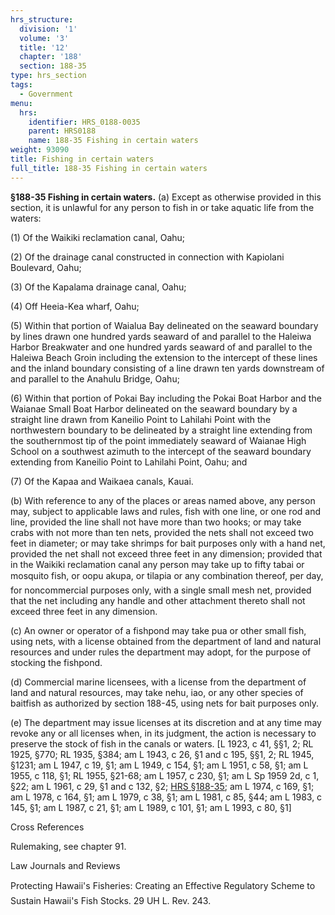 ```yaml
---
hrs_structure:
  division: '1'
  volume: '3'
  title: '12'
  chapter: '188'
  section: 188-35
type: hrs_section
tags:
  - Government
menu:
  hrs:
    identifier: HRS_0188-0035
    parent: HRS0188
    name: 188-35 Fishing in certain waters
weight: 93090
title: Fishing in certain waters
full_title: 188-35 Fishing in certain waters
---
```

**§188-35 Fishing in certain waters.** (a) Except as otherwise provided in this section, it is unlawful for any person to fish in or take aquatic life from the waters:

(1) Of the Waikiki reclamation canal, Oahu;

(2) Of the drainage canal constructed in connection with Kapiolani Boulevard, Oahu;

(3) Of the Kapalama drainage canal, Oahu;

(4) Off Heeia-Kea wharf, Oahu;

(5) Within that portion of Waialua Bay delineated on the seaward boundary by lines drawn one hundred yards seaward of and parallel to the Haleiwa Harbor Breakwater and one hundred yards seaward of and parallel to the Haleiwa Beach Groin including the extension to the intercept of these lines and the inland boundary consisting of a line drawn ten yards downstream of and parallel to the Anahulu Bridge, Oahu;

(6) Within that portion of Pokai Bay including the Pokai Boat Harbor and the Waianae Small Boat Harbor delineated on the seaward boundary by a straight line drawn from Kaneilio Point to Lahilahi Point with the northwestern boundary to be delineated by a straight line extending from the southernmost tip of the point immediately seaward of Waianae High School on a southwest azimuth to the intercept of the seaward boundary extending from Kaneilio Point to Lahilahi Point, Oahu; and

(7) Of the Kapaa and Waikaea canals, Kauai.

(b) With reference to any of the places or areas named above, any person may, subject to applicable laws and rules, fish with one line, or one rod and line, provided the line shall not have more than two hooks; or may take crabs with not more than ten nets, provided the nets shall not exceed two feet in diameter; or may take shrimps for bait purposes only with a hand net, provided the net shall not exceed three feet in any dimension; provided that in the Waikiki reclamation canal any person may take up to fifty tabai or mosquito fish, or oopu akupa, or tilapia or any combination thereof, per day, for noncommercial purposes only, with a single small mesh net, provided that the net including any handle and other attachment thereto shall not exceed three feet in any dimension.

(c) An owner or operator of a fishpond may take pua or other small fish, using nets, with a license obtained from the department of land and natural resources and under rules the department may adopt, for the purpose of stocking the fishpond.

(d) Commercial marine licensees, with a license from the department of land and natural resources, may take nehu, iao, or any other species of baitfish as authorized by section 188-45, using nets for bait purposes only.

(e) The department may issue licenses at its discretion and at any time may revoke any or all licenses when, in its judgment, the action is necessary to preserve the stock of fish in the canals or waters. [L 1923, c 41, §§1, 2; RL 1925, §770; RL 1935, §384; am L 1943, c 26, §1 and c 195, §§1, 2; RL 1945, §1231; am L 1947, c 19, §1; am L 1949, c 154, §1; am L 1951, c 58, §1; am L 1955, c 118, §1; RL 1955, §21-68; am L 1957, c 230, §1; am L Sp 1959 2d, c 1, §22; am L 1961, c 29, §1 and c 132, §2; [HRS §188-35](/title-12/chapter-188/section-188-35/); am L 1974, c 169, §1; am L 1978, c 164, §1; am L 1979, c 38, §1; am L 1981, c 85, §44; am L 1983, c 145, §1; am L 1987, c 21, §1; am L 1989, c 101, §1; am L 1993, c 80, §1]

Cross References

Rulemaking, see chapter 91.

Law Journals and Reviews

Protecting Hawaii's Fisheries: Creating an Effective Regulatory Scheme to Sustain Hawaii's Fish Stocks. 29 UH L. Rev. 243.